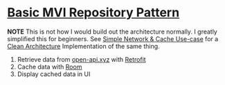 # [Basic MVI Repository Pattern](https://github.com/mitchtabian/Dagger-Hilt-Playerground/tree/Basic-MVI-Repository-Pattern)

**NOTE** This is not how I would build out the architecture normally. I greatly simplified this for beginners. See [Simple Network & Cache Use-case](https://github.com/mitchtabian/Dagger-Hilt-Playerground/tree/Simple-Network-Cache-Use-Case) for a [Clean Architecture](https://codingwithmitch.com/courses/android-clean-architecture/) Implementation of the same thing.

1. Retrieve data from [open-api.xyz](https://open-api.xyz/placeholder/blogs) with [Retrofit](https://square.github.io/retrofit/)
2. Cache data with [Room](https://developer.android.com/topic/libraries/architecture/room)
3. Display cached data in UI